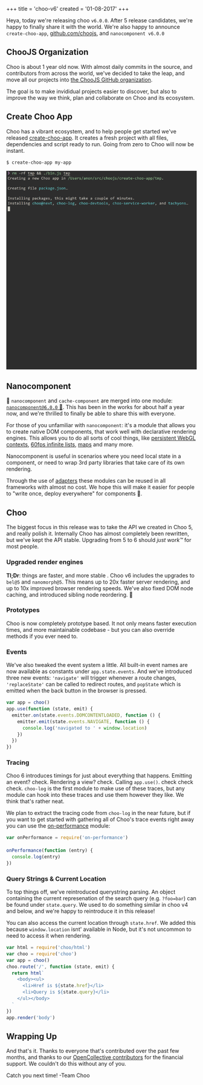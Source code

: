 +++
title = 'choo-v6'
created = '01-08-2017'
+++

Heya, today we're releasing choo `v6.0.0`. After 5 release candidates, we're
happy to finally share it with the world. We're also happy to announce
`create-choo-app`, [github.com/choojs](https://github.com/choojs), and
`nanocomponent v6.0.0`

## ChooJS Organization
Choo is about 1 year old now. With almost daily commits in the source, and
contributors from across the world, we've decided to take the leap, and move
all our projects into [the ChooJS GitHub organization](https://github.com/choojs).

The goal is to make invididual projects easier to discover, but also to improve
the way we think, plan and collaborate on Choo and its ecosystem.

## Create Choo App
Choo has a vibrant ecosystem, and to help people get started we've released
[create-choo-app](https://github.com/choojs/create-choo-app). It creates a
fresh project with all files, dependencies and script ready to run. Going from
zero to Choo will now be instant.

```sh
$ create-choo-app my-app
```

![gif of create-choo-app doing its thing](./cha.gif)

## Nanocomponent
🎉 `nanocomponent` and `cache-component` are merged into one module:
[`nanocomponent@6.0.0` 🎉](https://github.com/choojs/nanocomponent). This has
been in the works for about half a year now, and we're thrilled to finally be
able to share this with everyone.

For those of you unfamiliar with `nanocomponent`: it's a module that allows you
to create native DOM components, that work well with declarative rendering
engines. This allows you to do all sorts of cool things, like [persistent WebGL
contexts](https://github.com/substack/regl-component), [60fps infinite
lists](https://github.com/hypermodules/hyperamp/blob/546404cc3d87b3feb4f47cee35f2c1a25c06df39/renderer/elements/playlist/rows.js),
[maps](https://github.com/substack/mixmap) and many more.

Nanocomponent is useful in scenarios where you need local state in a component,
or need to wrap 3rd party libraries that take care of its own rendering.

Through the use of
[adapters](https://github.com/yoshuawuyts/nanocomponent-adapters) these modules
can be reused in all frameworks with almost no cost. We hope this will make it
easier for people to "write once, deploy everywhere" for components 🙌.

## Choo
The biggest focus in this release was to take the API we created in Choo 5, and
really polish it. Internally Choo has almost completely been rewritten, but
we've kept the API stable. Upgrading from 5 to 6 should _just work™_ for most
people.

### Upgraded render engines
__Tl;Dr__: things are faster, and more stable .
Choo v6 includes the upgrades to `bel@5` and `nanomorph@5`. This means up to
20x faster server rendering, and up to 10x improved browser rendering speeds.
We've also fixed DOM node caching, and introduced sibling node reordering.
💯

### Prototypes
Choo is now completely prototype based. It not only means faster execution
times, and more maintainable codebase - but you can also override methods if
you ever need to.

### Events
We've also tweaked the event system a little. All built-in event names are now
available as constants under `app.state.events`. And we've introduced three new
events: `'navigate'` will trigger whenever a route changes, `'replaceState'`
can be called to redirect routes, and `popState` which is emitted when the back
button in the browser is pressed.

```js
var app = choo()
app.use(function (state, emit) {
  emitter.on(state.events.DOMCONTENTLOADED, function () {
    emitter.emit(state.events.NAVIGATE, function () {
      console.log('navigated to ' + window.location)
    })
  })
})
```

### Tracing
Choo 6 introduces timings for just about everything that happens. Emitting an
event? check. Rendering a view? check. Calling `app.use()`. check check check.
`choo-log` is the first module to make use of these traces, but any module can
hook into these traces and use them however they like. We think that's rather
neat.

We plan to extract the tracing code from `choo-log` in the near future, but if
you want to get started with gathering all of Choo's trace events right away
you can use the [on-performance](https://github.com/yoshuawuyts/on-performance)
module:

```js
var onPerformance = require('on-performance')

onPerformance(function (entry) {
  console.log(entry)
})
```

### Query Strings & Current Location
To top things off, we've reintroduced querystring parsing. An object containing
the current represenation of the search query (e.g. `?foo=bar`) can be found
under `state.query`. We used to do something similar in choo v4 and below, and
we're happy to reintroduce it in this release!

You can also access the current location through `state.href`. We added this
because `window.location` isnt' available in Node, but it's not uncommon to
need to access it when rendering.

```js
var html = require('choo/html')
var choo = require('choo')
var app = choo()
choo.route('/', function (state, emit) {
  return html`
    <body><ul>
      <li>Href is ${state.href}</li>
      <li>Query is ${state.query}</li>
    </ul></body>
  `
})
app.render('body')
```

## Wrapping Up
And that's it. Thanks to everyone that's contributed over the past few months,
and thanks to our [OpenCollective
contributors](https://opencollective.com/choo) for the financial support. We
couldn't do this without any of you.

Catch you next time! -Team Choo
